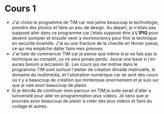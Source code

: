 # Cours 1




* J'ai choisi le programme de TIM car moi jaime beaucoup la technologie, prendre des photos et faire un peu de design. Au depart, je n'etais pas supposé aller dans ce programme car j'etais supposé être à **L'IPIQ** pour devenir pompier et ensuite venir a montmorency pour finir la technique en securité incendie.  J'ai eu une fracture de la cheville en février passé, ce qui ma empêché daller faire mes preuves.
*  J'ai hate de commencer TIM car je pense que même si je ne fais pas la technique au complet, ça ne sera jamais perdu. Jaurai une base si j'en aurais besoin a laccasion 😝. Les cours qui me motive dans le programme TIM sont surtout l'atelier de création dimade matricielle, le domaine du multimédia, et l'ulistration numérique car se sont des cours où il y a beaucoup de création qui minteresse enormement et je suis sur que je vais avoir beaucoup de plaisir. 
*  Si je décide de continuer mon parcour en TIM,la suite serait d'aller a luniversité pour aller en programmation jeux videos. Je sens que je pourrais avoir beaucoup de plaisir à créer des jeux videos et faire du codage et autres. 







